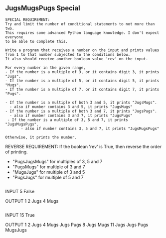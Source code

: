 ## JugsMugsPugs Special
```
SPECIAL REQUIREMENT: 
Try and limit the number of conditional statements to not more than two. 
This requires some advanced Python language knowledge. I don't expect everyone  
to be able to complete this.

Write a program that receives a number on the input and prints values from 1 to that number subjected to the conditions below. 
It also should receive another boolean value 'rev' on the input. 

For every number in the given range,   
- If the number is a multiple of 3, or it contains digit 3, it prints "Jugs".   
- If the number is a multiple of 5, or it contains digit 5, it prints "Mugs".  
- If the number is a multiple of 7, or it contains digit 7, it prints "Pugs".

- If the number is a multiple of both 3 and 5, it prints "JugsMugs".        
  - also if number contains 3 and 5, it prints "JugsMugs"  
- If the number is a multiple of both 3 and 7, it prints "JugsPugs".        
  - also if number contains 3 and 7, it prints "JugsPugs"
 - If the number is a multiple of 3, 5 and 7, it prints "JugsMugsPugs".
       - also if number contains 3, 5 and 7, it prints "JugsMugsPugs"

Otherwise, it prints the number.
```
REVERSE REQUIREMENT:
If the boolean 'rev' is True, then reverse the order of printing.    
  - "PugsJugsMugs" for multiples of 3, 5 and 7   
  - "PugsMugs" for multiple of 3 and 7   
  - "MugsJugs" for multiple of 3 and 5    
  - "PugsJugs" for multiple of 5 and 7
```

```
INPUT 
5
False

OUTPUT
1
2
Jugs
4
Mugs
```

```
INPUT 
15
True

OUTPUT
1
2
Jugs
4
Mugs
Jugs
Pugs
8
Jugs
Mugs
11
Jugs
Jugs
Pugs
MugsJugs
```
